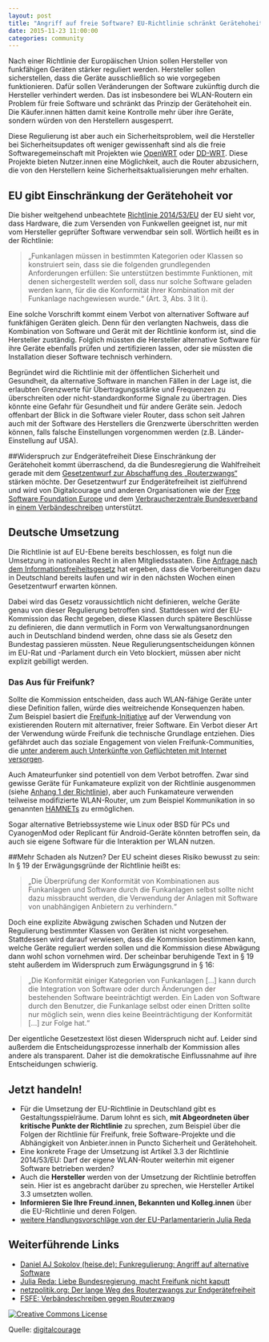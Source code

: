 ```yaml
---
layout: post
title: "Angriff auf freie Software? EU-Richtlinie schränkt Gerätehoheit ein"
date: 2015-11-23 11:00:00
categories: community
---
```




Nach einer Richtlinie der Europäischen Union sollen Hersteller von funkfähigen Geräten stärker reguliert werden. Hersteller sollen sicherstellen, dass die Geräte ausschließlich so wie vorgegeben funktionieren. Dafür sollen Veränderungen der Software zukünftig durch die Hersteller verhindert werden. Das ist insbesondere bei WLAN-Routern ein Problem für freie Software und schränkt das Prinzip der Gerätehoheit ein. Die Käufer.innen hätten damit keine Kontrolle mehr über ihre Geräte, sondern würden von den Herstellern ausgesperrt.

Diese Regulierung ist aber auch ein Sicherheitsproblem, weil die Hersteller bei Sicherheitsupdates oft weniger gewissenhaft sind als die freie Softwaregemeinschaft mit Projekten wie [OpenWRT](https://openwrt.org/) oder [DD-WRT](https://www.dd-wrt.com/site/). Diese Projekte bieten Nutzer.innen eine Möglichkeit, auch die Router abzusichern, die von den Herstellern keine Sicherheitsaktualisierungen mehr erhalten.
<!--*-->

## EU gibt Einschränkung der Gerätehoheit vor
Die bisher weitgehend unbeachtete [Richtlinie 2014/53/EU](http://eur-lex.europa.eu/legal-content/DE/TXT/HTML/?uri=CELEX:32014L0053&from=DE) der EU sieht vor, dass Hardware, die zum Versenden von Funkwellen geeignet ist, nur mit vom Hersteller geprüfter Software verwendbar sein soll. Wörtlich heißt es in der Richtlinie:

> „Funkanlagen müssen in bestimmten Kategorien oder Klassen so konstruiert sein, dass sie die folgenden grundlegenden Anforderungen erfüllen: Sie unterstützen bestimmte Funktionen, mit denen sichergestellt werden soll, dass nur solche Software geladen werden kann, für die die Konformität ihrer Kombination mit der Funkanlage nachgewiesen wurde.“ (Art. 3, Abs. 3 lit i).

Eine solche Vorschrift kommt einem Verbot von alternativer Software auf funkfähigen Geräten gleich. Denn für den verlangten Nachweis, dass die Kombination von Software und Gerät mit der Richtlinie konform ist, sind die Hersteller zuständig. Folglich müssten die Hersteller alternative Software für ihre Geräte ebenfalls prüfen und zertifizieren lassen, oder sie müssten die Installation dieser Software technisch verhindern.

Begründet wird die Richtlinie mit der öffentlichen Sicherheit und Gesundheit, da alternative Software in manchen Fällen in der Lage ist, die erlaubten Grenzwerte für Übertragungsstärke und Frequenzen zu überschreiten oder nicht-standardkonforme Signale zu übertragen. Dies könnte eine Gefahr für Gesundheit und für andere Geräte sein. Jedoch offenbart der Blick in die Software vieler Router, dass schon seit Jahren auch mit der Software des Herstellers die Grenzwerte überschritten werden können, falls falsche Einstellungen vorgenommen werden (z.B. Länder-Einstellung auf USA).

##Widerspruch zur Endgerätefreiheit
Diese Einschränkung der Gerätehoheit kommt überraschend, da die Bundesregierung die Wahlfreiheit gerade mit dem [Gesetzentwurf zur Abschaffung des „Routerzwangs“](https://netzpolitik.org/2015/der-lange-weg-des-routerzwangs-zur-endgeraetefreiheit/) stärken möchte. Der Gesetzentwurf zur Endgerätefreiheit ist zielführend und wird von Digitalcourage und anderen Organisationen wie der [Free Software Foundation Europe](https://fsfe.org/) und dem [Verbraucherzentrale Bundesverband](http://www.vzbv.de/) in [einem Verbändeschreiben](https://fsfe.org/news/2015/news-20151028-01.html) unterstützt.

## Deutsche Umsetzung
Die Richtlinie ist auf EU-Ebene bereits beschlossen, es folgt nun die Umsetzung in nationales Recht in allen Mitgliedsstaaten. Eine [Anfrage nach dem Informationsfreiheitsgesetz](https://fragdenstaat.de/anfrage/stand-der-umsetzung-der-richtlinie-2014-53-eu/#nachricht-32705) hat ergeben, dass die Vorbereitungen dazu in Deutschland bereits laufen und wir in den nächsten Wochen einen Gesetzentwurf erwarten können.

Dabei wird das Gesetz voraussichtlich nicht definieren, welche Geräte genau von dieser Regulierung betroffen sind. Stattdessen wird der EU-Kommission das Recht gegeben, diese Klassen durch spätere Beschlüsse zu definieren, die dann vermutlich in Form von Verwaltungsanordnungen auch in Deutschland bindend werden, ohne dass sie als Gesetz den Bundestag passieren müssten. Neue Regulierungsentscheidungen können im EU-Rat und -Parlament durch ein Veto blockiert, müssen aber nicht explizit gebilligt werden.

### Das Aus für Freifunk?
Sollte die Kommission entscheiden, dass auch WLAN-fähige Geräte unter diese Definition fallen, würde dies weitreichende Konsequenzen haben. Zum Beispiel basiert die [Freifunk-Initiative](https://freifunk.net/) auf der Verwendung von existierenden Routern mit alternativer, freier Software. Ein Verbot dieser Art der Verwendung würde Freifunk die technische Grundlage entziehen. Dies gefährdet auch das soziale Engagement von vielen Freifunk-Communities, die [unter anderem auch Unterkünfte von Geflüchteten mit Internet versorgen](http://www.golem.de/news/freifunk-kostenloses-internet-fuer-fluechtlinge-1509-116249.html).

Auch Amateurfunker sind potentiell von dem Verbot betroffen. Zwar sind gewisse Geräte für Funkamateure explizit von der Richtlinie ausgenommen (siehe [Anhang 1 der Richtlinie](http://eur-lex.europa.eu/legal-content/DE/TXT/HTML/?uri=CELEX:32014L0053&from=DE)), aber auch Funkamateure verwenden teilweise modifizierte WLAN-Router, um zum Beispiel Kommunikation in so genannten [HAMNETs](https://de.wikipedia.org/wiki/Hamnet) zu ermöglichen.

Sogar alternative Betriebssysteme wie Linux oder BSD für PCs und CyanogenMod oder Replicant für Android-Geräte könnten betroffen sein, da auch sie eigene Software für die Interaktion per WLAN nutzen.

##Mehr Schaden als Nutzen?
Der EU scheint dieses Risiko bewusst zu sein: In § 19 der Erwägungsgründe der Richtlinie heißt es:

>„Die Überprüfung der Konformität von Kombinationen aus Funkanlagen und Software durch die Funkanlagen selbst sollte nicht dazu missbraucht werden, die Verwendung der Anlagen mit Software von unabhängigen Anbietern zu verhindern.“

Doch eine explizite Abwägung zwischen Schaden und Nutzen der Regulierung bestimmter Klassen von Geräten ist nicht vorgesehen. Stattdessen wird darauf verwiesen, dass die Kommission bestimmen kann, welche Geräte reguliert werden sollen und die Kommission diese Abwägung dann wohl schon vornehmen wird. Der scheinbar beruhigende Text in § 19 steht außerdem im Widerspruch zum Erwägungsgrund in § 16:

> „Die Konformität einiger Kategorien von Funkanlagen […] kann durch die Integration von Software oder durch Änderungen der bestehenden Software beeinträchtigt werden. Ein Laden von Software durch den Benutzer, die Funkanlage selbst oder einen Dritten sollte nur möglich sein, wenn dies keine Beeinträchtigung der Konformität […] zur Folge hat.“

Der eigentliche Gesetzestext löst diesen Widerspruch nicht auf. Leider sind außerdem die Entscheidungsprozesse innerhalb der Kommission alles andere als transparent. Daher ist die demokratische Einflussnahme auf ihre Entscheidungen schwierig.


## Jetzt handeln!
*   Für die Umsetzung der EU-Richtlinie in Deutschland gibt es Gestaltungsspielräume. Darum lohnt es sich, **mit Abgeordneten über kritische Punkte der Richtlinie** zu sprechen, zum Beispiel über die Folgen der Richtlinie für Freifunk, freie Software-Projekte und die Abhängigkeit von Anbieter.innen in Puncto Sicherheit und Gerätehoheit.
*   Eine konkrete Frage der Umsetzung ist Artikel 3.3 der Richtlinie 2014/53/EU: Darf der eigene WLAN-Router weiterhin mit eigener Software betrieben werden?
*   Auch die **Hersteller** werden von der Umsetzung der Richtlinie betroffen sein. Hier ist es angebracht darüber zu sprechen, wie Hersteller Artikel 3.3 umsetzten wollen.
*   **Informieren Sie Ihre Freund.innen, Bekannten und Kolleg.innen** über die  EU-Richtlinie und deren Folgen.
*    [weitere Handlungsvorschläge von der EU-Parlamentarierin Julia Reda](https://juliareda.eu/2015/10/liebe-bundesregierung-macht-freifunk-nicht-kaputt/)

## Weiterführende Links

*   [Daniel AJ Sokolov (heise.de): Funkregulierung: Angriff auf alternative Software](http://www.heise.de/newsticker/meldung/Funkregulierung-Angriff-auf-alternative-Software-2803189.html)
*   [Julia Reda: Liebe Bundesregierung, macht Freifunk nicht kaputt](https://juliareda.eu/2015/10/liebe-bundesregierung-macht-freifunk-nicht-kaputt/)
*   [netzpolitik.org: Der lange Weg des Routerzwangs zur Endgerätefreiheit](https://netzpolitik.org/2015/der-lange-weg-des-routerzwangs-zur-endgeraetefreiheit/)
*   [FSFE: Verbändeschreiben gegen Routerzwang](https://fsfe.org/news/2015/news-20151028-01.html)



<a rel="license" href="http://creativecommons.org/licenses/by-sa/4.0/"><img alt="Creative Commons License"  src="https://i.creativecommons.org/l/by-sa/4.0/88x31.png" /></a>

Quelle: [digitalcourage](https://digitalcourage.de/blog/2015/angriff-auf-freie-software-eu-richtl)


